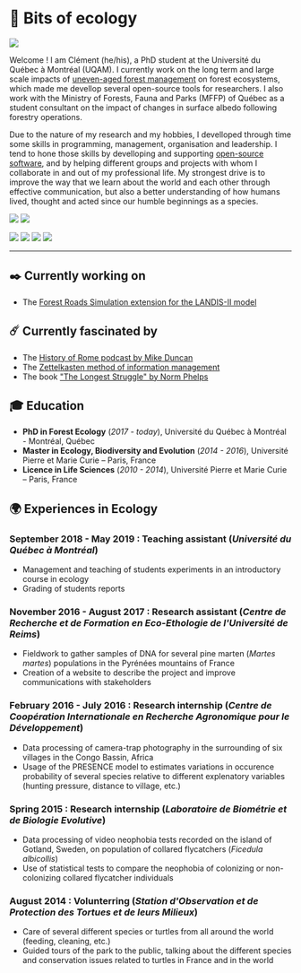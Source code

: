 # 🍃 Bits of ecology

![](https://user-images.githubusercontent.com/41070328/114421017-d9610500-9b82-11eb-839b-80597308a7e1.png)

Welcome ! I am Clément (he/his), a PhD student at the Université du Québec à Montréal (UQAM). I currently work on the long term and large scale impacts of [uneven-aged forest management](https://forestrypedia.com/even-aged-forests-vs-uneven-aged-forests/) on forest ecosystems, which made me devellop several open-source tools for researchers. I also work with the Ministry of Forests, Fauna and Parks (MFFP) of Québec as a student consultant on the impact of changes in surface albedo following forestry operations.

Due to the nature of my research and my hobbies, I develloped through time some skills in programming, management, organisation and leadership. I tend to hone those skills by develloping and supporting [open-source software](https://en.wikipedia.org/wiki/Open-source_software), and by helping different groups and projects with whom I collaborate in and out of my professional life. My strongest drive is to improve the way that we learn about the world and each other through effective communication, but also a better understanding of how humans lived, thought and acted since our humble beginnings as a species.

![](https://img.shields.io/badge/Langage-French%20(native)-D72347) ![](https://img.shields.io/badge/Langage-English%20(C2)-D72347)

![](https://img.shields.io/badge/GitHub-Klemet-lightgrey?logo=GitHub) ![](https://img.shields.io/badge/Linkedin-Cl%C3%A9ment%20Hardy-0A66C2?logo=linkedin) ![](https://img.shields.io/badge/ResearchGate-Cl%C3%A9ment%20Hardy-00CCBB?logo=researchgate) ![](https://img.shields.io/badge/Flickr-Cl%C3%A9ment%20De%20Riv-347deb?logo=flickr)

* * *

## ✒️ Currently working on

- The [Forest Roads Simulation extension for the LANDIS-II model](https://github.com/Klemet/LANDIS-II-Forest-Roads-Simulation-module)

## ☄️ Currently fascinated by

- The [History of Rome podcast by Mike Duncan](https://thehistoryofrome.typepad.com/)
- The [Zettelkasten method of information management](https://zettelkasten.de/posts/overview/)
- The book ["The Longest Struggle" by Norm Phelps](https://www.goodreads.com/book/show/1890134.The_Longest_Struggle)

## 🎓 Education

- **PhD in Forest Ecology** (*2017 - today*), Université du Québec à Montréal - Montréal, Québec
- **Master in Ecology, Biodiversity and Evolution** (*2014 - 2016*), Université Pierre et Marie Curie – Paris, France
- **Licence in Life Sciences** (*2010 - 2014*), Université Pierre et Marie Curie – Paris, France

## 🌍 Experiences in Ecology

### September 2018 - May 2019 : **Teaching assistant** (*Université du Québec à Montréal*)
- Management and teaching of students experiments in an introductory course in ecology
- Grading of students reports

### November 2016 - August 2017 : **Research assistant** (*Centre de Recherche et de Formation en Eco-Ethologie de l'Université de Reims*)
- Fieldwork to gather samples of DNA for several pine marten (*Martes martes*) populations in the Pyrénées mountains of France
- Creation of a website to describe the project and improve communications with stakeholders

### February 2016 - July 2016 : **Research internship** (*Centre de Coopération Internationale en Recherche Agronomique pour le Développement*)
- Data processing of camera-trap photography in the surrounding of six villages in the Congo Bassin, Africa
- Usage of the PRESENCE model to estimates variations in occurence probability of several species relative to different explenatory variables (hunting pressure, distance to village, etc.)

### Spring 2015 : **Research internship** (*Laboratoire de Biométrie et de Biologie Evolutive*)
- Data processing of video neophobia tests recorded on the island of Gotland, Sweden, on population of collared flycatchers (*Ficedula albicollis*)
- Use of statistical tests to compare the neophobia of colonizing or non-colonizing collared flycatcher individuals

### August 2014 : **Volunterring** (*Station d'Observation et de Protection des Tortues et de leurs Milieux*)
- Care of several different species or turtles from all around the world (feeding, cleaning, etc.)
- Guided tours of the park to the public, talking about the different species and conservation issues related to turtles in France and in the world
